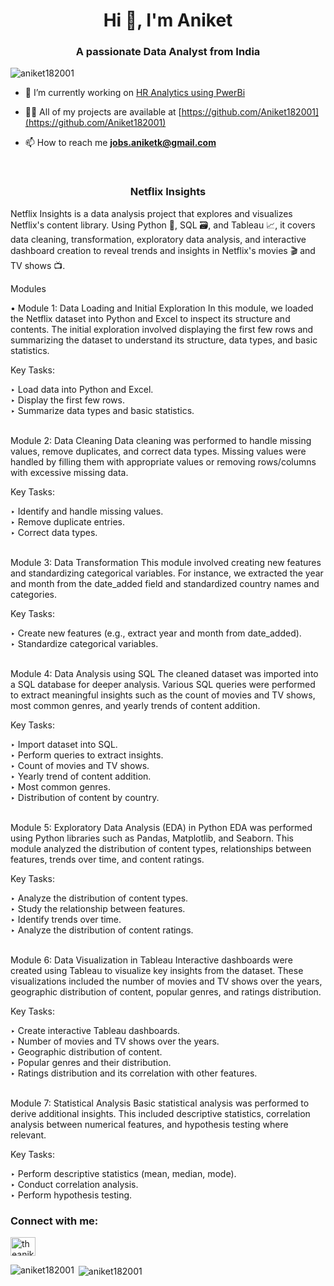 
<h1 align="center">Hi 👋, I'm Aniket</h1>
<h3 align="center">A passionate Data Analyst from India</h3>

<p align="left"> <img src="https://komarev.com/ghpvc/?username=aniket182001&label=Profile%20views&color=0e75b6&style=flat" alt="aniket182001" /> </p>

- 🔭 I’m currently working on [HR Analytics using PwerBi](https://github.com/Aniket182001/Netflix-Insights)

- 👨‍💻 All of my projects are available at [https://github.com/Aniket182001](https://github.com/Aniket182001)

- 📫 How to reach me **jobs.aniketk@gmail.com**

<br>
<h3 align="center">Netflix Insights</h3>

Netflix Insights is a data analysis project that explores and visualizes Netflix's content library. Using Python 🐍, SQL 🗃️, and Tableau 📈, it covers data cleaning, transformation, exploratory data analysis, and interactive dashboard creation to reveal trends and insights in Netflix's movies 🎬 and TV shows 📺.

Modules
<br>


• Module 1: Data Loading and Initial Exploration
In this module, we loaded the Netflix dataset into Python and Excel to inspect its structure and contents. The initial exploration involved displaying the first few rows and summarizing the dataset to understand its structure, data types, and basic statistics.

Key Tasks:

‣ Load data into Python and Excel.<br>
‣ Display the first few rows.<br>
‣ Summarize data types and basic statistics.<br><br>


Module 2: Data Cleaning
Data cleaning was performed to handle missing values, remove duplicates, and correct data types. Missing values were handled by filling them with appropriate values or removing rows/columns with excessive missing data.

Key Tasks:

‣ Identify and handle missing values.<br>
‣ Remove duplicate entries.<br>
‣ Correct data types.<br><br>


Module 3: Data Transformation
This module involved creating new features and standardizing categorical variables. For instance, we extracted the year and month from the date_added field and standardized country names and categories.

Key Tasks:

‣ Create new features (e.g., extract year and month from date_added).<br>
‣ Standardize categorical variables.<br><br>


Module 4: Data Analysis using SQL
The cleaned dataset was imported into a SQL database for deeper analysis. Various SQL queries were performed to extract meaningful insights such as the count of movies and TV shows, most common genres, and yearly trends of content addition.

Key Tasks:

‣ Import dataset into SQL.<br>
‣ Perform queries to extract insights.<br>
‣ Count of movies and TV shows.<br>
‣ Yearly trend of content addition.<br>
‣ Most common genres.<br>
‣ Distribution of content by country.<br><br>

Module 5: Exploratory Data Analysis (EDA) in Python
EDA was performed using Python libraries such as Pandas, Matplotlib, and Seaborn. This module analyzed the distribution of content types, relationships between features, trends over time, and content ratings.

Key Tasks:

‣ Analyze the distribution of content types.<br>
‣ Study the relationship between features.<br>
‣ Identify trends over time.<br>
‣ Analyze the distribution of content ratings.<br><br>


Module 6: Data Visualization in Tableau
Interactive dashboards were created using Tableau to visualize key insights from the dataset. These visualizations included the number of movies and TV shows over the years, geographic distribution of content, popular genres, and ratings distribution.

Key Tasks:

‣ Create interactive Tableau dashboards.<br>
‣ Number of movies and TV shows over the years.<br>
‣ Geographic distribution of content.<br>
‣ Popular genres and their distribution.<br>
‣ Ratings distribution and its correlation with other features.<br> <br>


Module 7: Statistical Analysis
Basic statistical analysis was performed to derive additional insights. This included descriptive statistics, correlation analysis between numerical features, and hypothesis testing where relevant.

Key Tasks:

‣ Perform descriptive statistics (mean, median, mode).<br>
‣ Conduct correlation analysis.<br>
‣ Perform hypothesis testing.<br>









<h3 align="left">Connect with me:</h3>
<p align="left">
<a href="https://linkedin.com/in/theaniketkumbhar" target="blank"><img align="center" src="https://raw.githubusercontent.com/rahuldkjain/github-profile-readme-generator/master/src/images/icons/Social/linked-in-alt.svg" alt="theaniketkumbhar" height="30" width="40" /></a>
</p>

<p><img align="left" src="https://github-readme-stats.vercel.app/api/top-langs?username=aniket182001&show_icons=true&locale=en&layout=compact" alt="aniket182001" /></p>

<p>&nbsp;<img align="center" src="https://github-readme-stats.vercel.app/api?username=aniket182001&show_icons=true&locale=en" alt="aniket182001" /></p>




